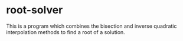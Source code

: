 # root-solver
This is a program which combines the bisection and inverse quadratic interpolation methods to find a root of a solution.
